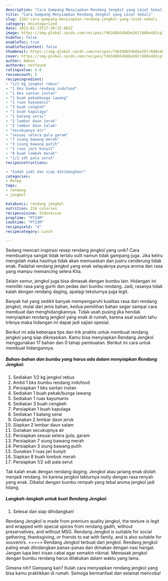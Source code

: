 ```yaml
---
description: "Cara Gampang Menyiapkan Rendang Jengkol yang Lezat Sekali"
title: "Cara Gampang Menyiapkan Rendang Jengkol yang Lezat Sekali"
slug: 1262-cara-gampang-menyiapkan-rendang-jengkol-yang-lezat-sekali
category: Uncategorized
date: 2023-01-23T17:39:25.082Z
image: https://img-global.cpcdn.com/recipes/f46348b54b6be267/680x482cq70/rendang-jengkol-foto-resep-utama.jpg
hideToc: false
enableToc: true
enableTocContent: false
thumbnail: https://img-global.cpcdn.com/recipes/f46348b54b6be267/680x482cq70/rendang-jengkol-foto-resep-utama.jpg
cover: https://img-global.cpcdn.com/recipes/f46348b54b6be267/680x482cq70/rendang-jengkol-foto-resep-utama.jpg
author: Admin
authorAv: notfound
ratingvalue: 4.8
reviewcount: 5
recipeingredient:
- "1/2 kg jengkol rebus"
- "1 bks bumbu rendang indofood"
- "1 bks santan instan"
- "1 buah pekakbunga lawang"
- "1 ruas kayumanis"
- "3 buah cengkeh"
- "1 buah kapulaga"
- "1 batang serai"
- "2 lembar daun jeruk"
- "2 lembar daun salam"
- "secukupnya air"
- "sesuai selera gula garam"
- "7 siung bawang merah"
- "3 siung bawang putih"
- "1 ruas jari kunyit"
- "8 buah lombok merah"
- "1/2 sdt pala serut"
recipeinstructions:

- "Sudah jadi dan siap dihidangkan!"
categories:
- Resep
tags:
- rendang
- jengkol

katakunci: rendang jengkol 
nutrition: 224 calories
recipecuisine: Indonesian
preptime: "PT24M"
cooktime: "PT33M"
recipeyield: "4"
recipecategory: Lunch

---
```





Sedang mencari inspirasi resep rendang jengkol yang unik? Cara membuatnya sangat tidak terlalu sulit namun tidak gampang juga. Jika keliru mengolah maka hasilnya tidak akan memuaskan dan justru cenderung tidak enak. Padahal rendang jengkol yang enak selayaknya punya aroma dan rasa yang mampu memancing selera Kita.





Selain semur, jengkol juga bisa dimasak dengan bumbu lain. Hidangan ini memiliki rasa yang gurih dan pedas dari bumbu rendang. Jadi, rasanya tidak kalah dengan rendang daging, apalagi teksturnya juga legit.

Banyak hal yang sedikit banyak mempengaruhi kualitas rasa dari rendang jengkol, mulai dari jenis bahan, kedua pemilihan bahan segar sampai cara membuat dan menghidangkannya. Tidak usah pusing jika hendak menyiapkan rendang jengkol yang enak di rumah, karena asal sudah tahu triknya maka hidangan ini dapat jadi sajian spesial.






Berikut ini ada beberapa tips dan trik praktis untuk membuat rendang jengkol yang siap dikreasikan. Kamu bisa menyiapkan Rendang Jengkol menggunakan 17 bahan dan 0 tahap pembuatan. Berikut ini cara untuk membuat hidangannya.

<!--inarticleads1-->

##### Bahan-bahan dan bumbu yang harus ada dalam menyiapkan Rendang Jengkol:

1. Sediakan 1/2 kg jengkol rebus
1. Ambil 1 bks bumbu rendang indofood
1. Persiapkan 1 bks santan instan
1. Sediakan 1 buah pekak/bunga lawang
1. Sediakan 1 ruas kayumanis
1. Sediakan 3 buah cengkeh
1. Persiapkan 1 buah kapulaga
1. Sediakan 1 batang serai
1. Gunakan 2 lembar daun jeruk
1. Siapkan 2 lembar daun salam
1. Gunakan secukupnya air
1. Persiapkan sesuai selera gula, garam
1. Persiapkan 7 siung bawang merah
1. Persiapkan 3 siung bawang putih
1. Gunakan 1 ruas jari kunyit
1. Siapkan 8 buah lombok merah
1. Persiapkan 1/2 sdt pala serut


Tak kalah enak dengan rendang daging. Jengkol atau jariang enak diolah menjadi rendang. Ini karena jengkol tekturnya nutty dengan rasa renyah yang enak. Dibalut dengan bumbu rempah yang tebal aroma jengkol jadi hilang. 

<!--inarticleads2-->

##### Langkah-langkah untuk buat Rendang Jengkol:


1. Selesai dan siap dihidangkan!

Rendang Jengkol is made from premium quality jengkol, the texture is legit and wrapped with special spices from rendang gadih, without preservatives, and without MSG. Rendang Jengkol is suitable for social gathering, thanksgiving, or friends to eat with family, and is also suitable for souvenirs. ===== Rendang Jengkol terbuat dari jengkol. Rendang jengkol paling enak dihidangkan panas-panas dan dimakan dengan nasi hangat. Jangan lupa beri irisan cabai agar semakin nikmat. Memasak jengkol dengan bumbu rendang harus dilakukan dalam waktu yang lama. 

Gimana nih? Gampang kan? Itulah cara menyiapkan rendang jengkol yang bisa kamu praktikkan di rumah. Semoga bermanfaat dan selamat mencoba!
